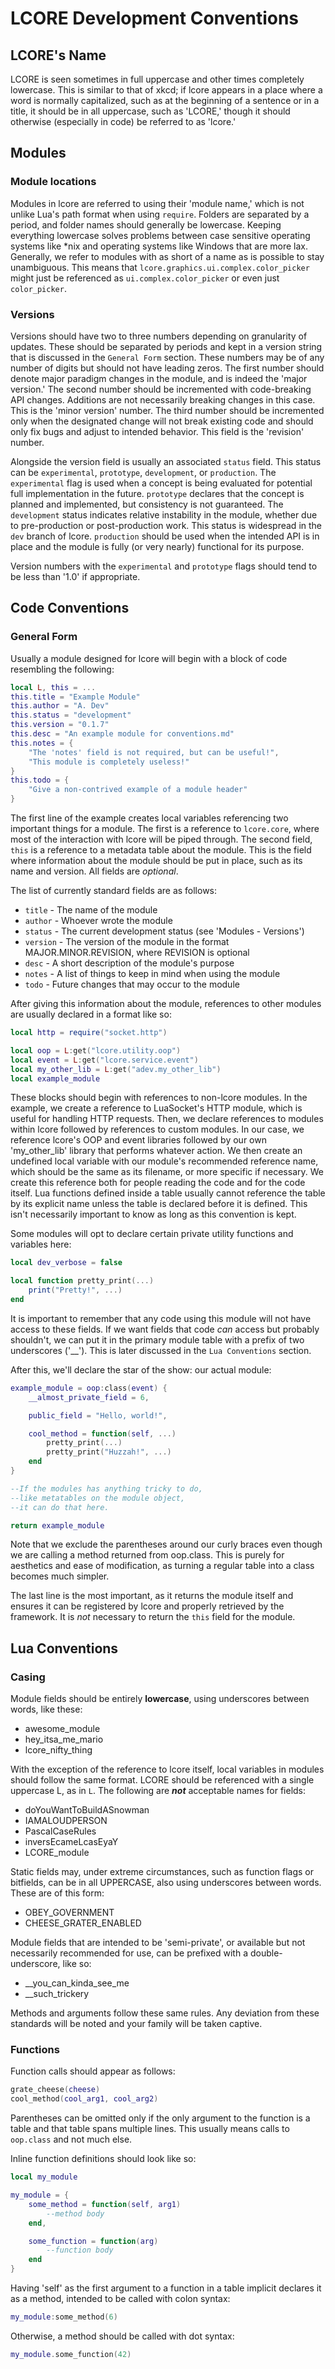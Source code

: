 # LCORE Development Conventions

## LCORE's Name
LCORE is seen sometimes in full uppercase and other times completely lowercase. This is similar to that of xkcd; if lcore appears in a place where a word is normally capitalized, such as at the beginning of a sentence or in a title, it should be in all uppercase, such as 'LCORE,' though it should otherwise (especially in code) be referred to as 'lcore.'

## Modules

### Module locations
Modules in lcore are referred to using their 'module name,' which is not unlike Lua's path format when using `require`. Folders are separated by a period, and folder names should generally be lowercase. Keeping everything lowercase solves problems between case sensitive operating systems like *nix and operating systems like Windows that are more lax. Generally, we refer to modules with as short of a name as is possible to stay unambiguous. This means that `lcore.graphics.ui.complex.color_picker` might just be referenced as `ui.complex.color_picker` or even just `color_picker`.

### Versions
Versions should have two to three numbers depending on granularity of updates. These should be separated by periods and kept in a version string that is discussed in the `General Form` section. These numbers may be of any number of digits but should not have leading zeros. The first number should denote major paradigm changes in the module, and is indeed the 'major version.' The second number should be incremented with code-breaking API changes. Additions are not necessarily breaking changes in this case. This is the 'minor version' number. The third number should be incremented only when the designated change will not break existing code and should only fix bugs and adjust to intended behavior. This field is the 'revision' number.

Alongside the version field is usually an associated `status` field. This status can be `experimental`, `prototype`, `development`, or `production`. The `experimental` flag is used when a concept is being evaluated for potential full implementation in the future. `prototype` declares that the concept is planned and implemented, but consistency is not guaranteed. The `development` status indicates relative instability in the module, whether due to pre-production or post-production work. This status is widespread in the `dev` branch of lcore. `production` should be used when the intended API is in place and the module is fully (or very nearly) functional for its purpose.

Version numbers with the `experimental` and `prototype` flags should tend to be less than '1.0' if appropriate.

## Code Conventions

### General Form
Usually a module designed for lcore will begin with a block of code resembling the following:

```lua
local L, this = ...
this.title = "Example Module"
this.author = "A. Dev"
this.status = "development"
this.version = "0.1.7"
this.desc = "An example module for conventions.md"
this.notes = {
	"The 'notes' field is not required, but can be useful!",
	"This module is completely useless!"
}
this.todo = {
	"Give a non-contrived example of a module header"
}
```

The first line of the example creates local variables referencing two important things for a module. The first is a reference to `lcore.core`, where most of the interaction with lcore will be piped through. The second field, `this` is a reference to a metadata table about the module. This is the field where information about the module should be put in place, such as its name and version. All fields are _optional_.

The list of currently standard fields are as follows:
- `title` - The name of the module
- `author` - Whoever wrote the module
- `status` - The current development status (see 'Modules - Versions')
- `version` - The version of the module in the format MAJOR.MINOR.REVISION, where REVISION is optional
- `desc` - A short description of the module's purpose
- `notes` - A list of things to keep in mind when using the module
- `todo` - Future changes that may occur to the module

After giving this information about the module, references to other modules are usually declared in a format like so:

```lua
local http = require("socket.http")

local oop = L:get("lcore.utility.oop")
local event = L:get("lcore.service.event")
local my_other_lib = L:get("adev.my_other_lib")
local example_module
```

These blocks should begin with references to non-lcore modules. In the example, we create a reference to LuaSocket's HTTP module, which is useful for handling HTTP requests. Then, we declare references to modules within lcore followed by references to custom modules. In our case, we reference lcore's OOP and event libraries followed by our own 'my_other_lib' library that performs whatever action. We then create an undefined local variable with our module's recommended reference name, which should be the same as its filename, or more specific if necessary. We create this reference both for people reading the code and for the code itself. Lua functions defined inside a table usually cannot reference the table by its explicit name unless the table is declared before it is defined. This isn't necessarily important to know as long as this convention is kept.

Some modules will opt to declare certain private utility functions and variables here:

```lua
local dev_verbose = false

local function pretty_print(...)
	print("Pretty!", ...)
end
```

It is important to remember that any code using this module will not have access to these fields. If we want fields that code *can* access but probably shouldn't, we can put it in the primary module table with a prefix of two underscores ('__'). This is later discussed in the `Lua Conventions` section.

After this, we'll declare the star of the show: our actual module:

```lua
example_module = oop:class(event) {
	__almost_private_field = 6,

	public_field = "Hello, world!",

	cool_method = function(self, ...)
		pretty_print(...)
		pretty_print("Huzzah!", ...)
	end
}

--If the modules has anything tricky to do, 
--like metatables on the module object,
--it can do that here.

return example_module
```

Note that we exclude the parentheses around our curly braces even though we are calling a method returned from oop.class. This is purely for aesthetics and ease of modification, as turning a regular table into a class becomes much simpler.

The last line is the most important, as it returns the module itself and ensures it can be registered by lcore and properly retrieved by the framework. It is _not_ necessary to return the `this` field for the module.

## Lua Conventions

### Casing
Module fields should be entirely **lowercase**, using underscores between words, like these:
- awesome_module
- hey_itsa_me_mario
- lcore_nifty_thing

With the exception of the reference to lcore itself, local variables in modules should follow the same format. LCORE should be referenced with a single uppercase L, as in `L`. The following are ***not*** acceptable names for fields:
- doYouWantToBuildASnowman
- IAMALOUDPERSON
- PascalCaseRules
- inversEcameLcasEyaY
- LCORE_module

Static fields may, under extreme circumstances, such as function flags or bitfields, can be in all UPPERCASE, also using underscores between words. These are of this form:
- OBEY_GOVERNMENT
- CHEESE_GRATER_ENABLED

Module fields that are intended to be 'semi-private', or available but not necessarily recommended for use, can be prefixed with a double-underscore, like so:
- __you_can_kinda_see_me
- __such_trickery

Methods and arguments follow these same rules. Any deviation from these standards will be noted and your family will be taken captive.

### Functions

Function calls should appear as follows:
```lua
grate_cheese(cheese)
cool_method(cool_arg1, cool_arg2)
```

Parentheses can be omitted only if the only argument to the function is a table and that table spans multiple lines. This usually means calls to `oop.class` and not much else.

Inline function definitions should look like so:
```lua
local my_module

my_module = {
	some_method = function(self, arg1)
		--method body
	end,

	some_function = function(arg)
		--function body
	end
}
```

Having 'self' as the first argument to a function in a table implicit declares it as a method, intended to be called with colon syntax:
```lua
my_module:some_method(6)
```

Otherwise, a method should be called with dot syntax:
```lua
my_module.some_function(42)
```